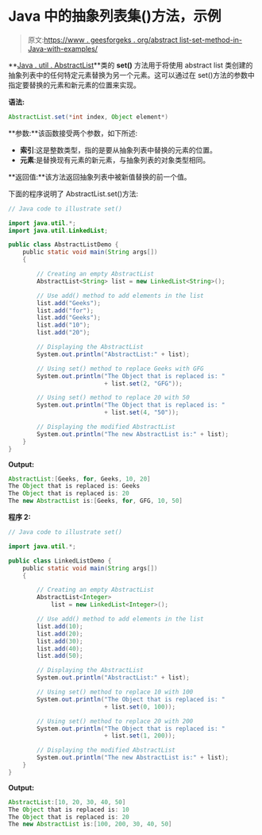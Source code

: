 # Java 中的抽象列表集()方法，示例

> 原文:[https://www . geesforgeks . org/abstract list-set-method-in-Java-with-examples/](https://www.geeksforgeeks.org/abstractlist-set-method-in-java-with-examples/)

**[Java . util . AbstractList](https://www.geeksforgeeks.org/abstractlist-in-java-with-examples/)**类的 **set()** 方法用于将使用 abstract list 类创建的抽象列表中的任何特定元素替换为另一个元素。这可以通过在 set()方法的参数中指定要替换的元素和新元素的位置来实现。

**语法:**

```java
AbstractList.set(*int index, Object element*)
```

**参数:**该函数接受两个参数，如下所述:

*   **索引**:这是整数类型，指的是要从抽象列表中替换的元素的位置。
*   **元素**:是替换现有元素的新元素，与抽象列表的对象类型相同。

**返回值:**该方法返回抽象列表中被新值替换的前一个值。

下面的程序说明了 AbstractList.set()方法:

```java
// Java code to illustrate set()

import java.util.*;
import java.util.LinkedList;

public class AbstractListDemo {
    public static void main(String args[])
    {

        // Creating an empty AbstractList
        AbstractList<String> list = new LinkedList<String>();

        // Use add() method to add elements in the list
        list.add("Geeks");
        list.add("for");
        list.add("Geeks");
        list.add("10");
        list.add("20");

        // Displaying the AbstractList
        System.out.println("AbstractList:" + list);

        // Using set() method to replace Geeks with GFG
        System.out.println("The Object that is replaced is: "
                           + list.set(2, "GFG"));

        // Using set() method to replace 20 with 50
        System.out.println("The Object that is replaced is: "
                           + list.set(4, "50"));

        // Displaying the modified AbstractList
        System.out.println("The new AbstractList is:" + list);
    }
}
```

**Output:**

```java
AbstractList:[Geeks, for, Geeks, 10, 20]
The Object that is replaced is: Geeks
The Object that is replaced is: 20
The new AbstractList is:[Geeks, for, GFG, 10, 50]

```

**程序 2:**

```java
// Java code to illustrate set()

import java.util.*;

public class LinkedListDemo {
    public static void main(String args[])
    {

        // Creating an empty AbstractList
        AbstractList<Integer>
            list = new LinkedList<Integer>();

        // Use add() method to add elements in the list
        list.add(10);
        list.add(20);
        list.add(30);
        list.add(40);
        list.add(50);

        // Displaying the AbstractList
        System.out.println("AbstractList:" + list);

        // Using set() method to replace 10 with 100
        System.out.println("The Object that is replaced is: "
                           + list.set(0, 100));

        // Using set() method to replace 20 with 200
        System.out.println("The Object that is replaced is: "
                           + list.set(1, 200));

        // Displaying the modified AbstractList
        System.out.println("The new AbstractList is:" + list);
    }
}
```

**Output:**

```java
AbstractList:[10, 20, 30, 40, 50]
The Object that is replaced is: 10
The Object that is replaced is: 20
The new AbstractList is:[100, 200, 30, 40, 50]

```